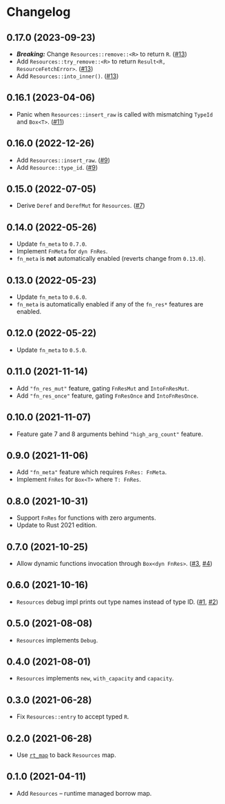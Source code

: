 # Changelog

## 0.17.0 (2023-09-23)

* ***Breaking:*** Change `Resources::remove::<R>` to return `R`. ([#13])
* Add `Resources::try_remove::<R>` to return `Result<R, ResourceFetchError>`. ([#13])
* Add `Resources::into_inner()`. ([#13])

 [#13]: https://github.com/azriel91/resman/pull/13


## 0.16.1 (2023-04-06)

* Panic when `Resources::insert_raw` is called with mismatching `TypeId` and `Box<T>`. ([#11])

[#11]: https://github.com/azriel91/resman/pull/11


## 0.16.0 (2022-12-26)

* Add `Resources::insert_raw`. ([#9])
* Add `Resource::type_id`. ([#9])

[#9]: https://github.com/azriel91/resman/pull/9


## 0.15.0 (2022-07-05)

* Derive `Deref` and `DerefMut` for `Resources`. ([#7])

[#7]: https://github.com/azriel91/resman/pull/7


## 0.14.0 (2022-05-26)

* Update `fn_meta` to `0.7.0`.
* Implement `FnMeta` for `dyn FnRes`.
* `fn_meta` is **not** automatically enabled (reverts change from `0.13.0`).


## 0.13.0 (2022-05-23)

* Update `fn_meta` to `0.6.0`.
* `fn_meta` is automatically enabled if any of the `fn_res*` features are enabled.


## 0.12.0 (2022-05-22)

* Update `fn_meta` to `0.5.0`.


## 0.11.0 (2021-11-14)

* Add `"fn_res_mut"` feature, gating `FnResMut` and `IntoFnResMut`.
* Add `"fn_res_once"` feature, gating `FnResOnce` and `IntoFnResOnce`.


## 0.10.0 (2021-11-07)

* Feature gate 7 and 8 arguments behind `"high_arg_count"` feature.


## 0.9.0 (2021-11-06)

* Add `"fn_meta"` feature which requires `FnRes: FnMeta`.
* Implement `FnRes` for `Box<T>` where `T: FnRes`.


## 0.8.0 (2021-10-31)

* Support `FnRes` for functions with zero arguments.
* Update to Rust 2021 edition.


## 0.7.0 (2021-10-25)

* Allow dynamic functions invocation through `Box<dyn FnRes>`. ([#3], [#4])

[#3]: https://github.com/azriel91/resman/issues/3
[#4]: https://github.com/azriel91/resman/pull/4


## 0.6.0 (2021-10-16)

* `Resources` debug impl prints out type names instead of type ID. ([#1], [#2])

[#1]: https://github.com/azriel91/resman/issues/1
[#2]: https://github.com/azriel91/resman/pull/2


## 0.5.0 (2021-08-08)

* `Resources` implements `Debug`.


## 0.4.0 (2021-08-01)

* `Resources` implements `new`, `with_capacity` and `capacity`.


## 0.3.0 (2021-06-28)

* Fix `Resources::entry` to accept typed `R`.


## 0.2.0 (2021-06-28)

* Use [`rt_map`] to back `Resources` map.

[`rt_map`]: https://github.com/azriel91/rt_map


## 0.1.0 (2021-04-11)

* Add `Resources` &ndash; runtime managed borrow map.
